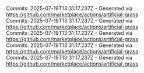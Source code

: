Commits: 2025-07-19T13:31:17.237Z - Generated via https://github.com/marketplace/actions/artificial-grass
<br>
Commits: 2025-07-19T13:31:17.237Z - Generated via https://github.com/marketplace/actions/artificial-grass
<br>
Commits: 2025-07-19T13:31:17.237Z - Generated via https://github.com/marketplace/actions/artificial-grass
<br>
Commits: 2025-07-19T13:31:17.237Z - Generated via https://github.com/marketplace/actions/artificial-grass
<br>
Commits: 2025-07-19T13:31:17.237Z - Generated via https://github.com/marketplace/actions/artificial-grass
<br>
